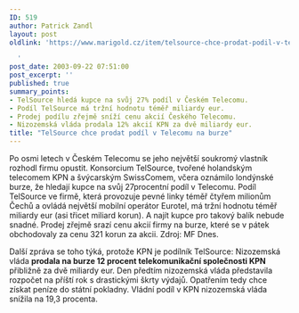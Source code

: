 ```yaml
---
ID: 519
author: Patrick Zandl
layout: post
oldlink: 'https://www.marigold.cz/item/telsource-chce-prodat-podil-v-telecomu-na-burze

  '
post_date: 2003-09-22 07:51:00
post_excerpt: ''
published: true
summary_points:
- TelSource hledá kupce na svůj 27% podíl v Českém Telecomu.
- Podíl TelSource má tržní hodnotu téměř miliardy eur.
- Prodej podílu zřejmě sníží cenu akcií Českého Telecomu.
- Nizozemská vláda prodala 12% akcií KPN za dvě miliardy eur.
title: "TelSource chce prodat podíl v Telecomu na burze"
---
```


<p>
Po osmi letech v Českém Telecomu se jeho největší soukromý vlastník rozhodl firmu opustit. Konsorcium TelSource, tvořené holandským telecomem KPN a švýcarským SwissComem, včera oznámilo londýnské burze, že hledají kupce na svůj 27procentní podíl v Telecomu. Podíl TelSource ve firmě, která provozuje pevné linky téměř čtyřem milionům Čechů a ovládá největší mobilní operátor Eurotel, má tržní hodnotu téměř miliardy eur (asi třicet miliard korun). A najít kupce pro takový balík nebude snadné. Prodej zřejmě srazí cenu akcií firmy na burze, které se v pátek obchodovaly za cenu 321 korun za akcii. Zdroj: MF Dnes.</p>
Další zpráva se toho týká, protože KPN je podílník TelSource: Nizozemská vláda <STRONG>prodala na burze 12 procent telekomunikační společnosti KPN</STRONG> přibližně za dvě miliardy eur. Den předtím nizozemská vláda představila rozpočet na příští rok s drastickými škrty výdajů. Opatřením tedy chce získat peníze do státní pokladny. Vládní podíl v KPN nizozemská vláda snížila na 19,3 procenta.